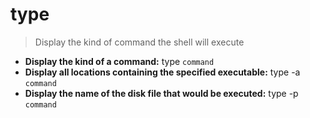 # type
> Display the kind of command the shell will execute
- **Display the kind of a command:**
type `command`
- **Display all locations containing the specified executable:**
type -a `command`
- **Display the name of the disk file that would be executed:**
type -p `command`
